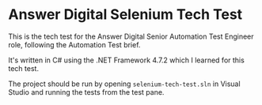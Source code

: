 # Answer Digital Selenium Tech Test

This is the tech test for the Answer Digital Senior Automation Test Engineer role, following the Automation Test brief.

It's written in C# using the .NET Framework 4.7.2 which I learned for this tech test.

The project should be run by opening `selenium-tech-test.sln` in Visual Studio and running the tests from the test pane.